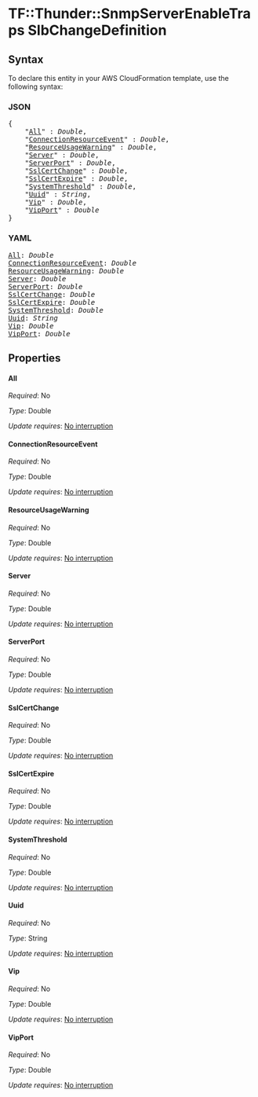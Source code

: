 # TF::Thunder::SnmpServerEnableTraps SlbChangeDefinition

## Syntax

To declare this entity in your AWS CloudFormation template, use the following syntax:

### JSON

<pre>
{
    "<a href="#all" title="All">All</a>" : <i>Double</i>,
    "<a href="#connectionresourceevent" title="ConnectionResourceEvent">ConnectionResourceEvent</a>" : <i>Double</i>,
    "<a href="#resourceusagewarning" title="ResourceUsageWarning">ResourceUsageWarning</a>" : <i>Double</i>,
    "<a href="#server" title="Server">Server</a>" : <i>Double</i>,
    "<a href="#serverport" title="ServerPort">ServerPort</a>" : <i>Double</i>,
    "<a href="#sslcertchange" title="SslCertChange">SslCertChange</a>" : <i>Double</i>,
    "<a href="#sslcertexpire" title="SslCertExpire">SslCertExpire</a>" : <i>Double</i>,
    "<a href="#systemthreshold" title="SystemThreshold">SystemThreshold</a>" : <i>Double</i>,
    "<a href="#uuid" title="Uuid">Uuid</a>" : <i>String</i>,
    "<a href="#vip" title="Vip">Vip</a>" : <i>Double</i>,
    "<a href="#vipport" title="VipPort">VipPort</a>" : <i>Double</i>
}
</pre>

### YAML

<pre>
<a href="#all" title="All">All</a>: <i>Double</i>
<a href="#connectionresourceevent" title="ConnectionResourceEvent">ConnectionResourceEvent</a>: <i>Double</i>
<a href="#resourceusagewarning" title="ResourceUsageWarning">ResourceUsageWarning</a>: <i>Double</i>
<a href="#server" title="Server">Server</a>: <i>Double</i>
<a href="#serverport" title="ServerPort">ServerPort</a>: <i>Double</i>
<a href="#sslcertchange" title="SslCertChange">SslCertChange</a>: <i>Double</i>
<a href="#sslcertexpire" title="SslCertExpire">SslCertExpire</a>: <i>Double</i>
<a href="#systemthreshold" title="SystemThreshold">SystemThreshold</a>: <i>Double</i>
<a href="#uuid" title="Uuid">Uuid</a>: <i>String</i>
<a href="#vip" title="Vip">Vip</a>: <i>Double</i>
<a href="#vipport" title="VipPort">VipPort</a>: <i>Double</i>
</pre>

## Properties

#### All

_Required_: No

_Type_: Double

_Update requires_: [No interruption](https://docs.aws.amazon.com/AWSCloudFormation/latest/UserGuide/using-cfn-updating-stacks-update-behaviors.html#update-no-interrupt)

#### ConnectionResourceEvent

_Required_: No

_Type_: Double

_Update requires_: [No interruption](https://docs.aws.amazon.com/AWSCloudFormation/latest/UserGuide/using-cfn-updating-stacks-update-behaviors.html#update-no-interrupt)

#### ResourceUsageWarning

_Required_: No

_Type_: Double

_Update requires_: [No interruption](https://docs.aws.amazon.com/AWSCloudFormation/latest/UserGuide/using-cfn-updating-stacks-update-behaviors.html#update-no-interrupt)

#### Server

_Required_: No

_Type_: Double

_Update requires_: [No interruption](https://docs.aws.amazon.com/AWSCloudFormation/latest/UserGuide/using-cfn-updating-stacks-update-behaviors.html#update-no-interrupt)

#### ServerPort

_Required_: No

_Type_: Double

_Update requires_: [No interruption](https://docs.aws.amazon.com/AWSCloudFormation/latest/UserGuide/using-cfn-updating-stacks-update-behaviors.html#update-no-interrupt)

#### SslCertChange

_Required_: No

_Type_: Double

_Update requires_: [No interruption](https://docs.aws.amazon.com/AWSCloudFormation/latest/UserGuide/using-cfn-updating-stacks-update-behaviors.html#update-no-interrupt)

#### SslCertExpire

_Required_: No

_Type_: Double

_Update requires_: [No interruption](https://docs.aws.amazon.com/AWSCloudFormation/latest/UserGuide/using-cfn-updating-stacks-update-behaviors.html#update-no-interrupt)

#### SystemThreshold

_Required_: No

_Type_: Double

_Update requires_: [No interruption](https://docs.aws.amazon.com/AWSCloudFormation/latest/UserGuide/using-cfn-updating-stacks-update-behaviors.html#update-no-interrupt)

#### Uuid

_Required_: No

_Type_: String

_Update requires_: [No interruption](https://docs.aws.amazon.com/AWSCloudFormation/latest/UserGuide/using-cfn-updating-stacks-update-behaviors.html#update-no-interrupt)

#### Vip

_Required_: No

_Type_: Double

_Update requires_: [No interruption](https://docs.aws.amazon.com/AWSCloudFormation/latest/UserGuide/using-cfn-updating-stacks-update-behaviors.html#update-no-interrupt)

#### VipPort

_Required_: No

_Type_: Double

_Update requires_: [No interruption](https://docs.aws.amazon.com/AWSCloudFormation/latest/UserGuide/using-cfn-updating-stacks-update-behaviors.html#update-no-interrupt)


